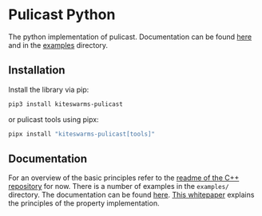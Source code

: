 # Pulicast Python

The python implementation of pulicast. 
Documentation can be found [here](https://kiteswarms.gitlab-pages.kiteswarms.com/pulicast-python/) and in the 
[examples](./examples) directory.

## Installation
Install the library via pip:

```bash
pip3 install kiteswarms-pulicast
```
or pulicast tools using pipx:
```bash
pipx install "kiteswarms-pulicast[tools]"
```

## Documentation
For an overview of the basic principles refer to the [readme of the C++ repository](https://code.kiteswarms.com/kiteswarms/pulicast/-/blob/master/README.md#usage) for now.
There is a number of examples in the `examples/` directory.
The documentation can be found [here](https://kiteswarms.gitlab-pages.kiteswarms.com/pulicast-python).
[This whitepaper](https://code.kiteswarms.com/kiteswarms/pulicast/-/blob/master/Distributed%20Properties%20with%20Pulicast.md) explains the principles of the property implementation.
